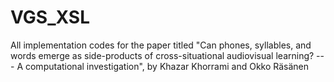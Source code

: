 # VGS_XSL
All implementation codes for the paper titled "Can phones, syllables, and words emerge as side-products of cross-situational audiovisual learning? --- A computational investigation", by Khazar Khorrami and Okko Räsänen
